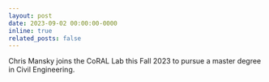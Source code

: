 ```yaml
---
layout: post
date: 2023-09-02 00:00:00-0000
inline: true
related_posts: false
---
```


Chris Mansky joins the CoRAL Lab this Fall 2023 to pursue a master degree in Civil Engineering.